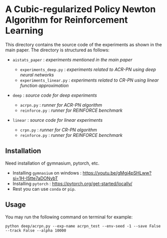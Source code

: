 # A Cubic-regularized Policy Newton Algorithm for Reinforcement Learning

This directory contains the source code of the experiments as shown in the main paper. The directory is structured as follows:


+ `aistats_paper`  : _experiments mentioned in the main paper_
  + `experiments_deep.py`  : _experiments related to ACR-PN using deep neural networks_
  + `experiments_linear.py`  : _experiments related to CR-PN using linear function approximation_

+ `deep` : _source code for deep experiments_
  + `acrpn.py` : _runner for ACR-PN algorithm_
  + `reinforce.py`  : _runner for REINFORCE benchmark_
  
+ `linear` : _source code for linear experiments_
  + `crpn.py` : _runner for CR-PN algorithm_
  + `reinforce.py` : _runner for REINFORCE benchmark_

## Installation

Need installation of gymnasium, pytorch, etc.

+ Installing `gymnasium` on windows : https://youtu.be/gMgj4pSHLww?si=1H-IStte7aDONybT
+ Installing `pytorch` : https://pytorch.org/get-started/locally/
+ Rest you can use `conda` or `pip`.

## Usage

You may run the following command on terminal for example:
```
python deep/acrpn.py --exp-name acrpn_test --env-seed -1 --save False --track False --alpha 10000
```
